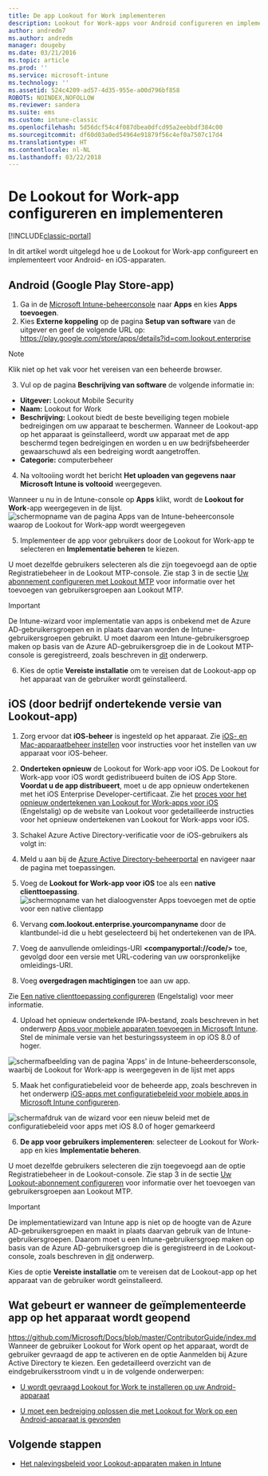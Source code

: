 ```yaml
---
title: De app Lookout for Work implementeren
description: Lookout for Work-apps voor Android configureren en implementeren.
author: andredm7
ms.author: andredm
manager: dougeby
ms.date: 03/21/2016
ms.topic: article
ms.prod: ''
ms.service: microsoft-intune
ms.technology: ''
ms.assetid: 524c4209-ad57-4d35-955e-a00d796bf858
ROBOTS: NOINDEX,NOFOLLOW
ms.reviewer: sandera
ms.suite: ems
ms.custom: intune-classic
ms.openlocfilehash: 5d56dcf54c4f087dbea0dfcd95a2eebbdf384c00
ms.sourcegitcommit: df60d03a0ed54964e91879f56c4ef0a7507c17d4
ms.translationtype: HT
ms.contentlocale: nl-NL
ms.lasthandoff: 03/22/2018
---
```

# <a name="configure-and-deploy-lookout-for-work-app"></a>De Lookout for Work-app configureren en implementeren

[!INCLUDE[classic-portal](../includes/classic-portal.md)]

In dit artikel wordt uitgelegd hoe u de Lookout for Work-app configureert en implementeert voor Android- en iOS-apparaten.

## <a name="android-google-play-store-app"></a>Android (Google Play Store-app)

1.  Ga in de [Microsoft Intune-beheerconsole](https://manage.microsoft.com) naar **Apps** en kies **Apps toevoegen**.
2.  Kies **Externe koppeling** op de pagina **Setup van software** van de uitgever en geef de volgende URL op: https://play.google.com/store/apps/details?id=com.lookout.enterprise
  >[!NOTE]
  >Klik niet op het vak voor het vereisen van een beheerde browser.

3.  Vul op de pagina **Beschrijving van software** de volgende informatie in:
  * **Uitgever:** Lookout Mobile Security
  * **Naam:** Lookout for Work
  * **Beschrijving:** Lookout biedt de beste beveiliging tegen mobiele bedreigingen om uw apparaat te beschermen. Wanneer de Lookout-app op het apparaat is geïnstalleerd, wordt uw apparaat met de app beschermd tegen bedreigingen en worden u en uw bedrijfsbeheerder gewaarschuwd als een bedreiging wordt aangetroffen.
  * **Categorie:** computerbeheer

4. Na voltooiing wordt het bericht **Het uploaden van gegevens naar Microsoft Intune is voltooid** weergegeven.

  Wanneer u nu in de Intune-console op **Apps** klikt, wordt de **Lookout for Work**-app weergegeven in de lijst. ![schermopname van de pagina Apps van de Intune-beheerconsole waarop de Lookout for Work-app wordt weergegeven](../media/mtp/lookout-app-listed-intune-console.png)

5. Implementeer de app voor gebruikers door de Lookout for Work-app te selecteren en **Implementatie beheren** te kiezen.

  U moet dezelfde gebruikers selecteren als die zijn toegevoegd aan de optie Registratiebeheer in de Lookout MTP-console.  Zie stap 3 in de sectie [Uw abonnement configureren met Lookout MTP](configure-deploy-lookout-for-work-app.md) voor informatie over het toevoegen van gebruikersgroepen aan Lookout MTP.

  >[!IMPORTANT]
  > De Intune-wizard voor implementatie van apps is onbekend met de Azure AD-gebruikersgroepen en in plaats daarvan worden de Intune-gebruikersgroepen gebruikt. U moet daarom een Intune-gebruikersgroep maken op basis van de Azure AD-gebruikersgroep die in de Lookout MTP-console is geregistreerd, zoals beschreven in [dit](plan-your-user-and-device-groups.md) onderwerp.

6. Kies de optie **Vereiste installatie** om te vereisen dat de Lookout-app op het apparaat van de gebruiker wordt geïnstalleerd.

## <a name="ios-enterprise-signed-version-of-lookout-app"></a>iOS (door bedrijf ondertekende versie van Lookout-app)

1. Zorg ervoor dat **iOS-beheer** is ingesteld op het apparaat. Zie [iOS- en Mac-apparaatbeheer instellen](set-up-ios-and-mac-management-with-microsoft-intune.md) voor instructies voor het instellen van uw apparaat voor iOS-beheer.

2. **Onderteken opnieuw** de Lookout for Work-app voor iOS. De Lookout for Work-app voor iOS wordt gedistribueerd buiten de iOS App Store. **Voordat u de app distribueert**, moet u de app opnieuw ondertekenen met het iOS Enterprise Developer-certificaat. Zie het [proces voor het opnieuw ondertekenen van Lookout for Work-apps voor iOS](https://personal.support.lookout.com/hc/articles/114094038714) (Engelstalig) op de website van Lookout voor gedetailleerde instructies voor het opnieuw ondertekenen van Lookout for Work-apps voor iOS.

3. Schakel Azure Active Directory-verificatie voor de iOS-gebruikers als volgt in:
  1.  Meld u aan bij de [Azure Active Directory-beheerportal](https://manage.windowsazure.com) en navigeer naar de pagina met toepassingen.
  2.  Voeg de **Lookout for Work-app voor iOS** toe als een **native clienttoepassing**.
  ![schermopname van het dialoogvenster Apps toevoegen met de optie voor een native clientapp](../media/mtp/aad-add-app.png)
  3. Vervang **com.lookout.enterprise.yourcompanyname** door de klantbundel-id die u hebt geselecteerd bij het ondertekenen van de IPA.
  4.  Voeg de aanvullende omleidings-URI **&lt;companyportal://code/>** toe, gevolgd door een versie met URL-codering van uw oorspronkelijke omleidings-URI.
  5.  Voeg **overgedragen machtigingen** toe aan uw app.

  Zie [Een native clienttoepassing configureren](https://azure.microsoft.com/documentation/articles/app-service-mobile-how-to-configure-active-directory-authentication/#optional-configure-a-native-client-application) (Engelstalig) voor meer informatie.

4. Upload het opnieuw ondertekende IPA-bestand, zoals beschreven in het onderwerp [Apps voor mobiele apparaten toevoegen in Microsoft Intune](/intune-classic/deploy-use/add-apps-for-mobile-devices-in-microsoft-intune). Stel de minimale versie van het besturingssysteem in op iOS 8.0 of hoger.

  ![schermafbeelding van de pagina 'Apps' in de Intune-beheerdersconsole, waarbij de Lookout for Work-app is weergegeven in de lijst met apps](../media/mtp/ios-app-uploaded-intune.png)

5. Maak het configuratiebeleid voor de beheerde app, zoals beschreven in het onderwerp [iOS-apps met configuratiebeleid voor mobiele apps in Microsoft Intune configureren](/intune-classic/deploy-use/configure-ios-apps-with-mobile-app-configuration-policies-in-microsoft-intune).

  ![schermafdruk van de wizard voor een nieuw beleid met de configuratiebeleid voor apps met iOS 8.0 of hoger gemarkeerd](../media/mtp/ios-app-config.png)

6. **De app voor gebruikers implementeren**: selecteer de Lookout for Work-app en kies **Implementatie beheren**.

  U moet dezelfde gebruikers selecteren die zijn toegevoegd aan de optie Registratiebeheer in de Lookout-console.  Zie stap 3 in de sectie [Uw Lookout-abonnement configureren](https://docs.microsoft.com/sccm/protect/deploy-use/configure-and-deploy-lookout-for-work-apps) voor informatie over het toevoegen van gebruikersgroepen aan Lookout MTP.

  >[!IMPORTANT]
  > De implementatiewizard van Intune app is niet op de hoogte van de Azure AD-gebruikersgroepen en maakt in plaats daarvan gebruik van de Intune-gebruikersgroepen. Daarom moet u een Intune-gebruikersgroep maken op basis van de Azure AD-gebruikersgroep die is geregistreerd in de Lookout-console, zoals beschreven in [dit](plan-your-user-and-device-groups.md) onderwerp.

  Kies de optie **Vereiste installatie** om te vereisen dat de Lookout-app op het apparaat van de gebruiker wordt geïnstalleerd.

## <a name="what-happens-when-the-deployed-app-is-opened-on-the-device"></a>Wat gebeurt er wanneer de geïmplementeerde app op het apparaat wordt geopend
https://github.com/Microsoft/Docs/blob/master/ContributorGuide/index.md Wanneer de gebruiker Lookout for Work opent op het apparaat, wordt de gebruiker gevraagd de app te activeren en de optie Aanmelden bij Azure Active Directory te kiezen. Een gedetailleerd overzicht van de eindgebruikersstroom vindt u in de volgende onderwerpen:

* [U wordt gevraagd Lookout for Work te installeren op uw Android-apparaat](https://docs.microsoft.com/intune-user-help/you-are-prompted-to-install-lookout-for-work-android)

* [U moet een bedreiging oplossen die met Lookout for Work op een Android-apparaat is gevonden](https://docs.microsoft.com/intune-user-help/you-need-to-resolve-a-threat-found-by-lookout-for-work-android)

## <a name="next-steps"></a>Volgende stappen
* [Het nalevingsbeleid voor Lookout-apparaten maken in Intune](https://docs.microsoft.com/sccm/protect/deploy-use/enable-device-threat-protection-rule-compliance-policy)
